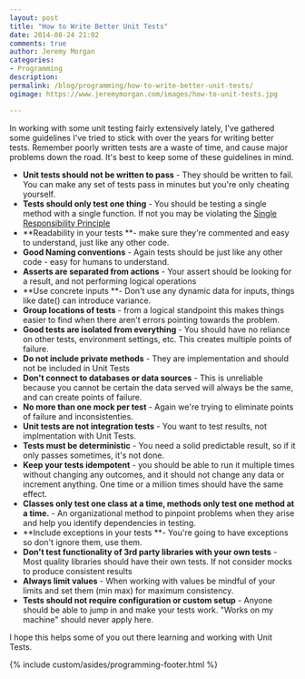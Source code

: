```yaml
---
layout: post
title: "How to Write Better Unit Tests"
date: 2014-08-24 21:02
comments: true
author: Jeremy Morgan
categories: 
- Programming
description: 
permalink: /blog/programming/how-to-write-better-unit-tests/
ogimage: https://www.jeremymorgan.com/images/how-to-unit-tests.jpg

---
```


In working with some unit testing fairly extensively lately, I've gathered some guidelines I've tried to stick with over the years for writing better tests. Remember poorly written tests are a waste of time, and cause major problems down the road. It's best to keep some of these guidelines in mind. 
<!-- more -->

- **Unit tests should not be written to pass** - They should be written to fail. You can make any set of tests pass in minutes but you're only cheating yourself. 
- **Tests should only test one thing** - You should be testing a single method with a single function. If not you may be violating the <a href="/blog/programming/single-responsibility-principle/" target="_blank">Single Responsibility Principle</a>
- **Readability in your tests **- make sure they're commented and easy to understand, just like any other code.
- **Good Naming conventions** - Again tests should be just like any other code - easy for humans to understand.
- **Asserts are separated from actions** - Your assert should be looking for a result, and not performing logical operations
- **Use concrete inputs **- Don't use any dynamic data for inputs, things like date() can introduce variance.
- **Group locations of tests** - from a logical standpoint this makes things easier to find when there aren't errors pointing towards the problem.
- **Good tests are isolated from everything** - You should have no reliance on other tests, environment settings, etc. This creates multiple points of failure.
- **Do not include private methods** - They are implementation and should not be included in Unit Tests
- **Don't connect to databases or data sources** - This is unreliable because you cannot be certain the data served will always be the same, and can create points of failure.
- **No more than one mock per test** - Again we're trying to eliminate points of failure and inconsistenties.
- **Unit tests are not integration tests** - You want to test results, not implmentation with Unit Tests.
- **Tests must be deterministic** - You need a solid predictable result, so if it only passes sometimes, it's not done.
- **Keep your tests idempotent** - you should be able to run it multiple times without changing any outcomes, and it should not change any data or increment anything. One time or a million times should have the same effect.
- **Classes only test one class at a time, methods only test one method at a time.** - An organizational method to pinpoint problems when they arise and help you identify dependencies in testing.
- **Include exceptions in your tests **- You're going to have exceptions so don't ignore them, use them.
- **Don't test functionality of 3rd party libraries with your own tests** - Most quality libraries should have their own tests. If not consider mocks to produce consistent results
- **Always limit values** - When working with values be mindful of your limits and set them (min max) for maximum consistency.
- **Tests should not require configuration or custom setup** - Anyone should be able to jump in and make your tests work. "Works on my machine" should never apply here.

I hope this helps some of you out there learning and working with Unit Tests. 

{% include custom/asides/programming-footer.html %}